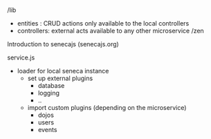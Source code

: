 /lib

* entities : CRUD actions only available to the local controllers
* controllers:  external acts available to any other microservice /zen

Introduction to senecajs \(senecajs.org\)

service.js

* loader for local seneca instance
  * set up external plugins
    * database
    * logging
    * ..
  * import custom plugins \(depending on the microservice\)
    * dojos
    * users
    * events



